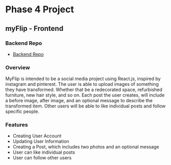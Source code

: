# Phase 4 Project

## myFlip - Frontend

### Backend Repo
- [Backend Repo ](https://github.com/SidSaythongphet/myflip-api-backend)

### Overview

MyFlip is intended to be a social media project using React.js, inspired by instagram and pinterest. The user is able to upload images of something they have transformed. Whether that be a redecorated space, refurbished furniture, new hair style, and so on. Each post the user creates, will include a before image, after image, and an optional message to describe the transformed item. Other users will be able to like individual posts and follow specific people.

### Features

- Creating User Account
- Updating User Information
- Creating a Post, which includes two photos and an optional message
- User can like individual posts
- User can follow other users
